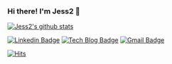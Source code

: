 ### Hi there! I'm Jess2 👋

[![Jess2's github stats](https://github-readme-stats.vercel.app/api?username=JESS2&theme=react&show_icons=true)](https://github.com/JESS2/github-readme-stats)

[![Linkedin Badge](https://img.shields.io/badge/-LinkedIn-blue?style=flat-square&logo=Linkedin&logoColor=white&link=https://www.linkedin.com/in/devsoyeonjung/)](https://www.linkedin.com/in/devsoyeonjung/) [![Tech Blog Badge](http://img.shields.io/badge/-Tech%20blog-black?style=flat-square&logo=github&link=https://jess2.xyz)](https://jess2.xyz) [![Gmail Badge](https://img.shields.io/badge/Gmail-d14836?style=flat-square&logo=Gmail&logoColor=white&link=mailto:jess2.developer@gmail.com)](mailto:jess2.developer@gmail.com)

[![Hits](https://hits.seeyoufarm.com/api/count/incr/badge.svg?url=https%3A%2F%2Fgithub.com%2FJESS2&count_bg=%2379C83D&title_bg=%23555555&icon=&icon_color=%23E7E7E7&title=hits&edge_flat=false)](https://hits.seeyoufarm.com)
